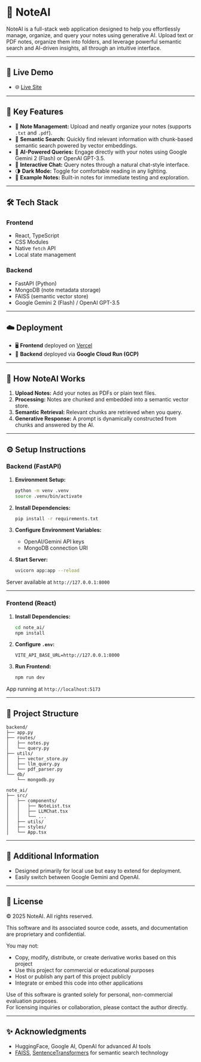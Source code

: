 # 🧠 NoteAI 

NoteAI is a full-stack web application designed to help you effortlessly manage, organize, and query your notes using generative AI. Upload text or PDF notes, organize them into folders, and leverage powerful semantic search and AI-driven insights, all through an intuitive interface.

---

## 🔗 Live Demo

- 🌐 [Live Site](https://note-ai-frontend.vercel.app/)

---

## 🚀 Key Features

- 📁 **Note Management:** Upload and neatly organize your notes (supports `.txt` and `.pdf`).
- 🔎 **Semantic Search:** Quickly find relevant information with chunk-based semantic search powered by vector embeddings.
- 🤖 **AI-Powered Queries:** Engage directly with your notes using Google Gemini 2 (Flash) or OpenAI GPT-3.5.
- 💬 **Interactive Chat:** Query notes through a natural chat-style interface.
- 🌗 **Dark Mode:** Toggle for comfortable reading in any lighting.
- 📄 **Example Notes:** Built-in notes for immediate testing and exploration.

---

## 🛠️ Tech Stack

### Frontend
- React, TypeScript
- CSS Modules
- Native `fetch` API
- Local state management

### Backend
- FastAPI (Python)
- MongoDB (note metadata storage)
- FAISS (semantic vector store)
- Google Gemini 2 (Flash) / OpenAI GPT-3.5

---

## ☁️ Deployment

- 🖥 **Frontend** deployed on [Vercel](https://vercel.com)
- 🔧 **Backend** deployed via **Google Cloud Run (GCP)**

---

## 🧪 How NoteAI Works

1. **Upload Notes:** Add your notes as PDFs or plain text files.
2. **Processing:** Notes are chunked and embedded into a semantic vector store.
3. **Semantic Retrieval:** Relevant chunks are retrieved when you query.
4. **Generative Response:** A prompt is dynamically constructed from chunks and answered by the AI.

---

## ⚙️ Setup Instructions

### Backend (FastAPI)

1. **Environment Setup:**
   ```bash
   python -m venv .venv
   source .venv/bin/activate 
   ```

2. **Install Dependencies:**
   ```bash
   pip install -r requirements.txt
   ```

3. **Configure Environment Variables:**
   - OpenAI/Gemini API keys
   - MongoDB connection URI

4. **Start Server:**
   ```bash
   uvicorn app:app --reload
   ```

Server available at `http://127.0.0.1:8000`

---

### Frontend (React)

1. **Install Dependencies:**
   ```bash
   cd note_ai/
   npm install
   ```

2. **Configure `.env`:**
   ```env
   VITE_API_BASE_URL=http://127.0.0.1:8000
   ```

3. **Run Frontend:**
   ```bash
   npm run dev
   ```

App running at `http://localhost:5173`

---

## 📂 Project Structure

```
backend/
├── app.py
├── routes/
│   ├── notes.py
│   └── query.py
├── utils/
│   ├── vector_store.py
│   ├── llm_query.py
│   └── pdf_parser.py
└── db/
    └── mongodb.py

note_ai/
├── src/
│   ├── components/
│   │   ├── NoteList.tsx
│   │   ├── LLMChat.tsx
│   │   └── ...
│   ├── utils/
│   ├── styles/
│   └── App.tsx
```

[//]: # (---)

[//]: # ()
[//]: # (## 🧠 Example Queries)

[//]: # ()
[//]: # (Start by asking:)

[//]: # (- "What cities will the traveler visit before Milan?")

[//]: # (- "Where is the traveler staying in Rome?")

[//]: # (- "Main activities planned in Paris?")

---

## 📌 Additional Information

- Designed primarily for local use but easy to extend for deployment.
- Easily switch between Google Gemini and OpenAI.

---

## 📜 License

© 2025 NoteAI. All rights reserved.

This software and its associated source code, assets, and documentation are proprietary and confidential. 

You may not:

- Copy, modify, distribute, or create derivative works based on this project
- Use this project for commercial or educational purposes
- Host or publish any part of this project publicly
- Integrate or embed this code into other applications

Use of this software is granted solely for personal, non-commercial evaluation purposes.  
For licensing inquiries or collaboration, please contact the author directly.

---

## ✨ Acknowledgments

- HuggingFace, Google AI, OpenAI for advanced AI tools
- [FAISS](https://github.com/facebookresearch/faiss), [SentenceTransformers](https://www.sbert.net/) for semantic search technology

